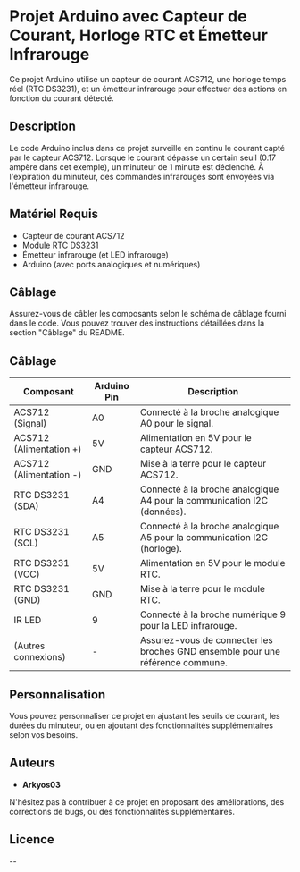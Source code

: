 # Projet Arduino avec Capteur de Courant, Horloge RTC et Émetteur Infrarouge

Ce projet Arduino utilise un capteur de courant ACS712, une horloge temps réel (RTC DS3231), et un émetteur infrarouge pour effectuer des actions en fonction du courant détecté.

## Description

Le code Arduino inclus dans ce projet surveille en continu le courant capté par le capteur ACS712. Lorsque le courant dépasse un certain seuil (0.17 ampère dans cet exemple), un minuteur de 1 minute est déclenché. À l'expiration du minuteur, des commandes infrarouges sont envoyées via l'émetteur infrarouge.

## Matériel Requis

- Capteur de courant ACS712
- Module RTC DS3231
- Émetteur infrarouge (et LED infrarouge)
- Arduino (avec ports analogiques et numériques)

## Câblage

Assurez-vous de câbler les composants selon le schéma de câblage fourni dans le code. Vous pouvez trouver des instructions détaillées dans la section "Câblage" du README.

## Câblage

| Composant               | Arduino Pin | Description                                          |
|-------------------------|-------------|------------------------------------------------------|
| ACS712 (Signal)         | A0          | Connecté à la broche analogique A0 pour le signal.   |
| ACS712 (Alimentation +) | 5V          | Alimentation en 5V pour le capteur ACS712.            |
| ACS712 (Alimentation -) | GND         | Mise à la terre pour le capteur ACS712.              |
| RTC DS3231 (SDA)         | A4          | Connecté à la broche analogique A4 pour la communication I2C (données). |
| RTC DS3231 (SCL)         | A5          | Connecté à la broche analogique A5 pour la communication I2C (horloge). |
| RTC DS3231 (VCC)         | 5V          | Alimentation en 5V pour le module RTC.               |
| RTC DS3231 (GND)         | GND         | Mise à la terre pour le module RTC.                  |
| IR LED                  | 9           | Connecté à la broche numérique 9 pour la LED infrarouge. |
| (Autres connexions)      | -           | Assurez-vous de connecter les broches GND ensemble pour une référence commune. |

## Personnalisation

Vous pouvez personnaliser ce projet en ajustant les seuils de courant, les durées du minuteur, ou en ajoutant des fonctionnalités supplémentaires selon vos besoins.

## Auteurs

- **Arkyos03**

N'hésitez pas à contribuer à ce projet en proposant des améliorations, des corrections de bugs, ou des fonctionnalités supplémentaires.

## Licence

-- 
